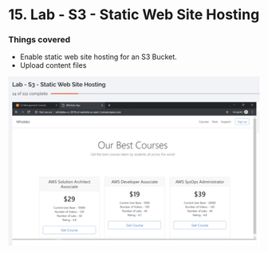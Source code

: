 # 15. Lab - S3 - Static Web Site Hosting

### Things covered

* Enable static web site hosting for an S3 Bucket.
* Upload content files

![](../../../.gitbook/assets/image%20%2839%29.png)

